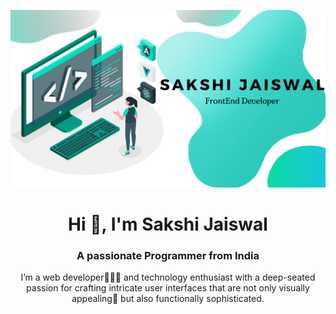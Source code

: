 ![Logo](animatedIntro.png)
<h1 align="center">Hi 👋, I'm Sakshi Jaiswal</h1>
<h3 align="center">A passionate Programmer from India</h3>
<p align="center">
  I’m a web developer👩🏻‍💻 and technology enthusiast with a deep-seated passion for crafting intricate user interfaces that are not only visually appealing🤩 but also functionally sophisticated.
</p>
